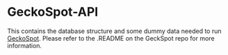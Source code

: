 # GeckoSpot-API

This contains the database structure and some dummy data needed to run [GeckoSpot](https://github.com/heidijane/GeckoSpot). Please refer to the .README on the GeckSpot repo for more information.
